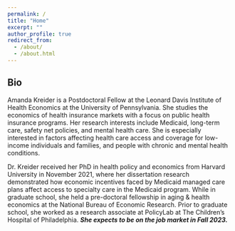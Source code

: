 ```yaml
---
permalink: /
title: "Home"
excerpt: ""
author_profile: true
redirect_from: 
  - /about/
  - /about.html
---
```


## Bio

Amanda Kreider is a Postdoctoral Fellow at the Leonard Davis Institute of Health Economics at the University of Pennsylvania. She studies the economics of health insurance markets with a focus on public health insurance programs. Her research interests include Medicaid, long-term care, safety net policies, and mental health care. She is especially interested in factors affecting health care access and coverage for low-income individuals and families, and people with chronic and mental health conditions.  

Dr. Kreider received her PhD in health policy and economics from Harvard University in November 2021, where her dissertation research demonstrated how economic incentives faced by Medicaid managed care plans affect access to specialty care in the Medicaid program. While in graduate school, she held a pre-doctoral fellowship in aging & health economics at the National Bureau of Economic Research. Prior to graduate school, she worked as a research associate at PolicyLab at The Children’s Hospital of Philadelphia. ***She expects to be on the job market in Fall 2023.***



